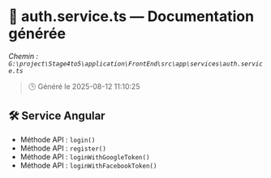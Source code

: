 # 📄 auth.service.ts — Documentation générée
*Chemin : `G:\project\Stage4to5\application\FrontEnd\src\app\services\auth.service.ts`*

> 🕒 Généré le 2025-08-12 11:10:25

## 🛠️ Service Angular
- Méthode API : `login()`
- Méthode API : `register()`
- Méthode API : `loginWithGoogleToken()`
- Méthode API : `loginWithFacebookToken()`
